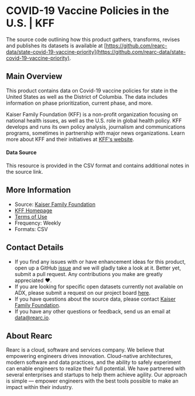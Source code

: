 # COVID-19 Vaccine Policies in the U.S. | KFF

The source code outlining how this product gathers, transforms, revises and publishes its datasets is available at [https://github.com/rearc-data/state-covid-19-vaccine-priority](https://github.com/rearc-data/state-covid-19-vaccine-priority).

## Main Overview

This product contains data on Covid-19 vaccine policies for state in the United States as well as the District of Columbia. The data includes information on phase prioritization, current phase, and more.

Kaiser Family Foundation (KFF) is a non-profit organization focusing on national health issues, as well as the U.S. role in global health policy. KFF develops and runs its own policy analysis, journalism and communications programs, sometimes in partnership with major news organizations. Learn more about KFF and their initiatives at [KFF's website](https://www.kff.org/).

#### Data Source
This resource is provided in the CSV format and contains additional notes in the source link.

## More Information
- Source: [Kaiser Family Foundation](https://www.kff.org/report-section/state-covid-19-data-and-policy-actions-policy-actions/)
- [KFF Homepage](https://www.kff.org/)
- [Terms of Use](https://www.kff.org/permissions-citations-reprints/)
- Frequency: Weekly
- Formats: CSV

## Contact Details
- If you find any issues with or have enhancement ideas for this product, open up a GitHub [issue](https://github.com/rearc-data/state-covid-19-vaccine-priority/issues) and we will gladly take a look at it. Better yet, submit a pull request. Any contributions you make are greatly appreciated :heart:.
- If you are looking for specific open datasets currently not available on ADX, please submit a request on our project board [here](https://github.com/orgs/rearc-data/projects/1).
- If you have questions about the source data, please contact [Kaiser Family Foundation](https://www.kff.org/contact-us/).
- If you have any other questions or feedback, send us an email at data@rearc.io.

## About Rearc
Rearc is a cloud, software and services company. We believe that empowering engineers drives innovation. Cloud-native architectures, modern software and data practices, and the ability to safely experiment can enable engineers to realize their full potential. We have partnered with several enterprises and startups to help them achieve agility. Our approach is simple — empower engineers with the best tools possible to make an impact within their industry.
